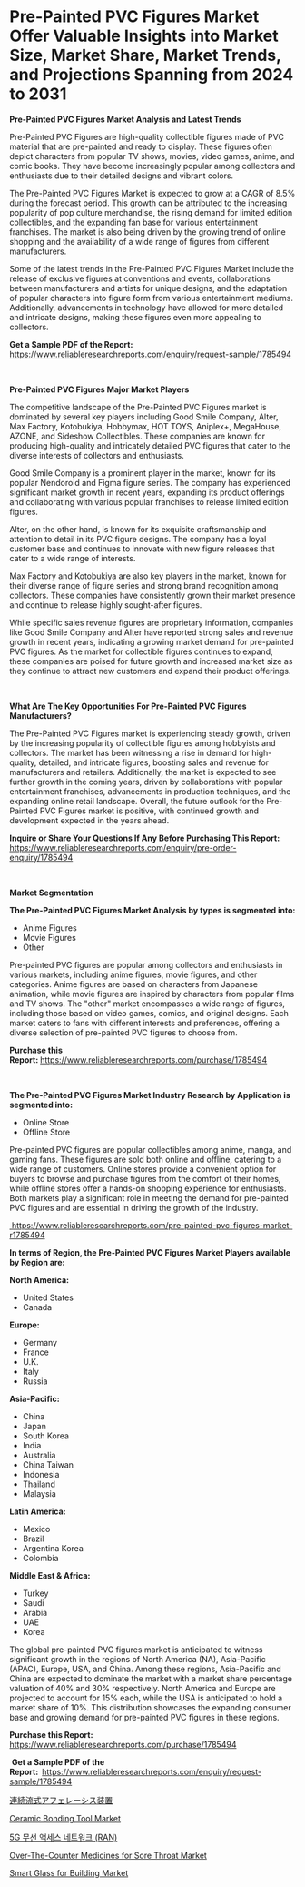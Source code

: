 <p><h1>Pre-Painted PVC Figures Market Offer Valuable Insights into Market Size, Market Share, Market Trends, and Projections Spanning from 2024 to 2031</h1></p><p><strong>Pre-Painted PVC Figures Market Analysis and Latest Trends</strong></p>
<p><p>Pre-Painted PVC Figures are high-quality collectible figures made of PVC material that are pre-painted and ready to display. These figures often depict characters from popular TV shows, movies, video games, anime, and comic books. They have become increasingly popular among collectors and enthusiasts due to their detailed designs and vibrant colors.</p><p>The Pre-Painted PVC Figures Market is expected to grow at a CAGR of 8.5% during the forecast period. This growth can be attributed to the increasing popularity of pop culture merchandise, the rising demand for limited edition collectibles, and the expanding fan base for various entertainment franchises. The market is also being driven by the growing trend of online shopping and the availability of a wide range of figures from different manufacturers.</p><p>Some of the latest trends in the Pre-Painted PVC Figures Market include the release of exclusive figures at conventions and events, collaborations between manufacturers and artists for unique designs, and the adaptation of popular characters into figure form from various entertainment mediums. Additionally, advancements in technology have allowed for more detailed and intricate designs, making these figures even more appealing to collectors.</p></p>
<p><strong>Get a Sample PDF of the Report:&nbsp;</strong> <a href="https://www.reliableresearchreports.com/enquiry/request-sample/1785494">https://www.reliableresearchreports.com/enquiry/request-sample/1785494</a></p>
<p>&nbsp;</p>
<p><strong>Pre-Painted PVC Figures Major Market Players</strong></p>
<p><p>The competitive landscape of the Pre-Painted PVC Figures market is dominated by several key players including Good Smile Company, Alter, Max Factory, Kotobukiya, Hobbymax, HOT TOYS, Aniplex+, MegaHouse, AZONE, and Sideshow Collectibles. These companies are known for producing high-quality and intricately detailed PVC figures that cater to the diverse interests of collectors and enthusiasts.</p><p>Good Smile Company is a prominent player in the market, known for its popular Nendoroid and Figma figure series. The company has experienced significant market growth in recent years, expanding its product offerings and collaborating with various popular franchises to release limited edition figures.</p><p>Alter, on the other hand, is known for its exquisite craftsmanship and attention to detail in its PVC figure designs. The company has a loyal customer base and continues to innovate with new figure releases that cater to a wide range of interests.</p><p>Max Factory and Kotobukiya are also key players in the market, known for their diverse range of figure series and strong brand recognition among collectors. These companies have consistently grown their market presence and continue to release highly sought-after figures.</p><p>While specific sales revenue figures are proprietary information, companies like Good Smile Company and Alter have reported strong sales and revenue growth in recent years, indicating a growing market demand for pre-painted PVC figures. As the market for collectible figures continues to expand, these companies are poised for future growth and increased market size as they continue to attract new customers and expand their product offerings.</p></p>
<p>&nbsp;</p>
<p><strong>What Are The Key Opportunities For Pre-Painted PVC Figures Manufacturers?</strong></p>
<p><p>The Pre-Painted PVC Figures market is experiencing steady growth, driven by the increasing popularity of collectible figures among hobbyists and collectors. The market has been witnessing a rise in demand for high-quality, detailed, and intricate figures, boosting sales and revenue for manufacturers and retailers. Additionally, the market is expected to see further growth in the coming years, driven by collaborations with popular entertainment franchises, advancements in production techniques, and the expanding online retail landscape. Overall, the future outlook for the Pre-Painted PVC Figures market is positive, with continued growth and development expected in the years ahead.</p></p>
<p><strong>Inquire or Share Your Questions If Any Before Purchasing This Report:</strong> <a href="https://www.reliableresearchreports.com/enquiry/pre-order-enquiry/1785494">https://www.reliableresearchreports.com/enquiry/pre-order-enquiry/1785494</a></p>
<p>&nbsp;</p>
<p><strong>Market Segmentation</strong></p>
<p><strong>The Pre-Painted PVC Figures Market Analysis by types is segmented into:</strong></p>
<p><ul><li>Anime Figures</li><li>Movie Figures</li><li>Other</li></ul></p>
<p><p>Pre-painted PVC figures are popular among collectors and enthusiasts in various markets, including anime figures, movie figures, and other categories. Anime figures are based on characters from Japanese animation, while movie figures are inspired by characters from popular films and TV shows. The "other" market encompasses a wide range of figures, including those based on video games, comics, and original designs. Each market caters to fans with different interests and preferences, offering a diverse selection of pre-painted PVC figures to choose from.</p></p>
<p><strong>Purchase this Report:&nbsp;</strong><a href="https://www.reliableresearchreports.com/purchase/1785494">https://www.reliableresearchreports.com/purchase/1785494</a></p>
<p>&nbsp;</p>
<p><strong>The Pre-Painted PVC Figures Market Industry Research by Application is segmented into:</strong></p>
<p><ul><li>Online Store</li><li>Offline Store</li></ul></p>
<p><p>Pre-painted PVC figures are popular collectibles among anime, manga, and gaming fans. These figures are sold both online and offline, catering to a wide range of customers. Online stores provide a convenient option for buyers to browse and purchase figures from the comfort of their homes, while offline stores offer a hands-on shopping experience for enthusiasts. Both markets play a significant role in meeting the demand for pre-painted PVC figures and are essential in driving the growth of the industry.</p></p>
<p><a href="https://www.reliableresearchreports.com/pre-painted-pvc-figures-market-r1785494">&nbsp;https://www.reliableresearchreports.com/pre-painted-pvc-figures-market-r1785494</a></p>
<p><strong>In terms of Region, the Pre-Painted PVC Figures Market Players available by Region are:</strong></p>
<p>
    <p> <strong> North America: </strong>
        <ul>
            <li>United States</li>
            <li>Canada</li>
        </ul>
        </p> 
    <p> <strong> Europe: </strong>
        <ul>
            <li>Germany</li>
            <li>France</li>
            <li>U.K.</li>
            <li>Italy</li>
            <li>Russia</li>
        </ul>
        </p> 
    <p> <strong> Asia-Pacific: </strong>
        <ul>
            <li>China</li>
            <li>Japan</li>
            <li>South Korea</li>
            <li>India</li>
            <li>Australia</li>
            <li>China Taiwan</li>
            <li>Indonesia</li>
            <li>Thailand</li>
            <li>Malaysia</li>
        </ul>
        </p> 
    <p> <strong> Latin America: </strong>
        <ul>
            <li>Mexico</li>
            <li>Brazil</li>
            <li>Argentina Korea</li>
            <li>Colombia</li>
        </ul>
        </p> 
    <p> <strong> Middle East & Africa: </strong>
        <ul>
            <li>Turkey</li>
            <li>Saudi</li>
            <li>Arabia</li>
            <li>UAE</li>
            <li>Korea</li>
        </ul>
    </p>
    </p>
<p><p>The global pre-painted PVC figures market is anticipated to witness significant growth in the regions of North America (NA), Asia-Pacific (APAC), Europe, USA, and China. Among these regions, Asia-Pacific and China are expected to dominate the market with a market share percentage valuation of 40% and 30% respectively. North America and Europe are projected to account for 15% each, while the USA is anticipated to hold a market share of 10%. This distribution showcases the expanding consumer base and growing demand for pre-painted PVC figures in these regions.</p></p>
<p><strong>Purchase this Report: </strong><a href="https://www.reliableresearchreports.com/purchase/1785494">https://www.reliableresearchreports.com/purchase/1785494</a></p>
<p>&nbsp;<strong>Get a Sample PDF of the Report:&nbsp;&nbsp;</strong><a href="https://www.reliableresearchreports.com/enquiry/request-sample/1785494">https://www.reliableresearchreports.com/enquiry/request-sample/1785494</a></p>
<p><strong></strong></p>
<p><p><a href="https://github.com/MacyOrn/Market-Research-Report-List-1/blob/main/7819840105031.md">連続流式アフェレーシス装置</a></p><p><a href="https://issuu.com/reportprime-2/docs/ceramic-bonding-tool-market-size-2030.pptx">Ceramic Bonding Tool Market</a></p><p><a href="https://github.com/kein8762/Market-Research-Report-List-1/blob/main/180543198730.md">5G 무선 액세스 네트워크 (RAN)</a></p><p><a href="https://github.com/yemakinde/Market-Research-Report-List-3/blob/main/over-the-counter-medicines-for-sore-throat-market.md">Over-The-Counter Medicines for Sore Throat Market</a></p><p><a href="https://github.com/Alonsoolds3wq1d81czn8rbol/Market-Research-Report-List-2/blob/main/smart-glass-for-building-market.md">Smart Glass for Building Market</a></p></p>